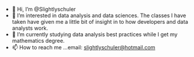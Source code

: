 - 👋 Hi, I’m @Slightlyschuler
- 👀 I’m interested in data analysis and data sciences. The classes I have taken have given me a little bit of insight in to how developers and data analysts work.
- 🌱 I’m currently studying data analysis best practices while I get my mathematics degree.
- 📫 How to reach me ...email: slightlyschuler@hotmail.com

<!---
Slightlyschuler/Slightlyschuler is a ✨ special ✨ repository because its `README.md` (this file) appears on your GitHub profile.
You can click the Preview link to take a look at your changes.
--->
